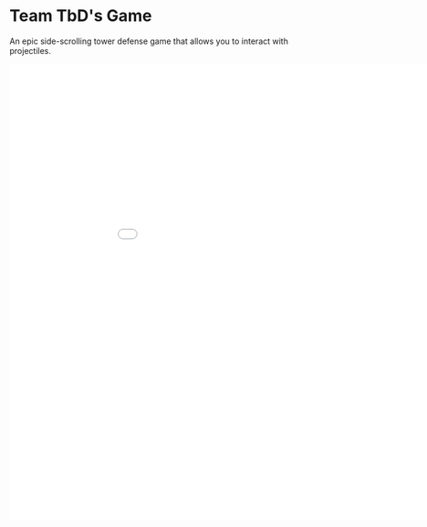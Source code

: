 # Team TbD's Game
An epic side-scrolling tower defense game that allows you to interact with projectiles.

<iframe src="build/index.html" width="980" height="800" frameborder="0" marginheight="0" scrolling="no"></iframe>
